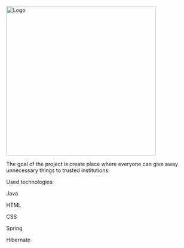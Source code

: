 <img alt="Logo" src="http://coderslab.pl/svg/logo-coderslab.svg" width="400">


The goal of the project is create place where everyone can give away unnecessary things to trusted institutions.

Used technologies:

Java

HTML

CSS

Spring

Hibernate


